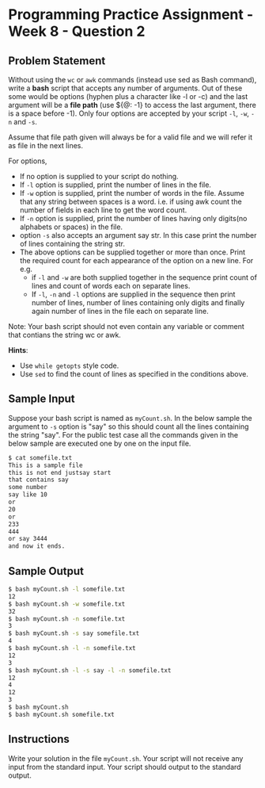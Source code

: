 # Programming Practice Assignment - Week 8 - Question 2

## Problem Statement

Without using the `wc` or `awk` commands (instead use sed as Bash command),
write a **bash** script that accepts any number of arguments.
Out of these some would be options (hyphen plus a character like -l or -c)
and the last argument will be a **file path**
(use ${@: -1} to access the last argument, there is a space before -1).
Only four options are accepted by your script `-l`, `-w`, `-n` and `-s`.

Assume that file path given will always be for a valid file and we will refer it as file in the next lines.

For options,

- If no option is supplied to your script do nothing.
- If `-l` option is supplied, print the number of lines in the file.
- If `-w` option is supplied, print the number of words in the file.
  Assume that any string between spaces is a word.
  i.e. if using awk count the number of fields in each line to get the word count.
- If `-n` option is supplied, print the number of lines having only digits(no alphabets or spaces) in the file.
- option `-s` also accepts an argument say str.
  In this case print the number of lines containing the string str.
- The above options can be supplied together or more than once.
  Print the required count for each appearance of the option on a new line. For e.g.
  - if `-l` and `-w` are both supplied together in the sequence print count of lines and count of words each on separate lines.
  - If `-l`, `-n` and `-l` options are supplied in the sequence then print number of lines, number of lines containing only digits and finally again number of lines in the file each on separate line.

Note: Your bash script should not even contain any variable or comment that contians the string wc or awk.

**Hints**:

- Use `while getopts` style code.
- Use `sed` to find the count of lines as specified in the conditions above.

## Sample Input

Suppose your bash script is named as `myCount.sh`.
In the below sample the argument to `-s` option is "say" so this should count all the lines containing the string "say".
For the public test case all the commands given in the below sample are executed one by one on the input file.


```bash
$ cat somefile.txt
This is a sample file
this is not end justsay start
that contains say
some number
say like 10
or
20
or
233
444
or say 3444
and now it ends.
```

## Sample Output

```bash
$ bash myCount.sh -l somefile.txt
12
$ bash myCount.sh -w somefile.txt
32
$ bash myCount.sh -n somefile.txt
3
$ bash myCount.sh -s say somefile.txt
4
$ bash myCount.sh -l -n somefile.txt
12
3
$ bash myCount.sh -l -s say -l -n somefile.txt
12
4
12
3
$ bash myCount.sh
$ bash myCount.sh somefile.txt
```

## Instructions

Write your solution in the file `myCount.sh`.
Your script will not receive any input from the standard input.
Your script should output to the standard output.
